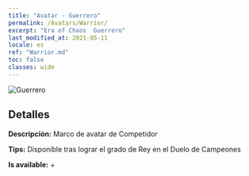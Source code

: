 ```yaml
---
title: "Avatar - Guerrero"
permalink: /Avatars/Warrior/
excerpt: "Era of Chaos  Guerrero"
last_modified_at: 2021-05-11
locale: es
ref: "Warrior.md"
toc: false
classes: wide
---
```

 ![Guerrero](/images/a/avatarFrame_1.png)

## Detalles

 **Descripción:** Marco de avatar de Competidor 

 **Tips:** Disponible tras lograr el grado de Rey en el Duelo de Campeones 

 **Is available:**  + 

